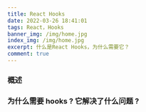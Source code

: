 ```yaml
---
title: React Hooks
date: 2022-03-26 18:41:01
tags: React，Hooks
banner_img: /img/home.jpg
index_img: /img/home.jpg
excerpt: 什么是React Hooks，为什么需要它？
comment: true
---
```


### 概述

### 为什么需要 hooks ? 它解决了什么问题 ?


